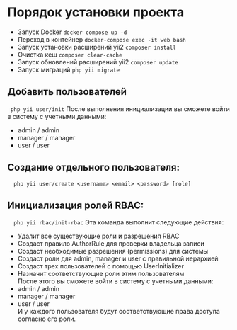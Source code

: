 # Порядок установки проекта

* Запуск Docker `` docker compose up -d ``
* Переход в контейнер  `` docker-compose exec -it web bash ``
* Запуск установки расширений yii2 `` composer install ``
* Очистка кеш `` composer clear-cache ``
* Запуск обновлений расширений yii2 `` composer update ``
* Запуск миграций `` php yii migrate `` 

## Добавить пользователей
`` php yii user/init``
После выполнения инициализации вы сможете войти в систему с учетными данными:
* admin / admin
* manager / manager
* user / user


## Создание отдельного пользователя:
``  php yii user/create <username> <email> <password> [role]``

## Инициализация ролей RBAC:
``  php yii rbac/init-rbac``
Эта команда выполнит следующие действия:
* Удалит все существующие роли и разрешения RBAC
* Создаст правило AuthorRule для проверки владельца записи
* Создаст необходимые разрешения (permissions) для системы
* Создаст роли для admin, manager и user с правильной иерархией
* Создаст трех пользователей с помощью UserInitializer
* Назначит соответствующие роли этим пользователям  
  После этого вы сможете войти в систему с учетными данными:
* admin / admin
* manager / manager
* user / user  
  И у каждого пользователя будут соответствующие права доступа согласно его роли.

